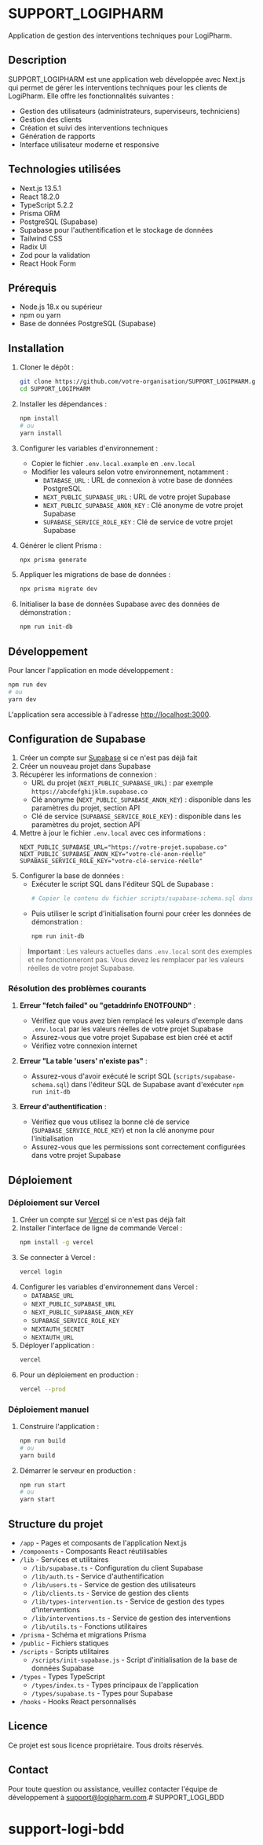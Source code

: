 # SUPPORT_LOGIPHARM

Application de gestion des interventions techniques pour LogiPharm.

## Description

SUPPORT_LOGIPHARM est une application web développée avec Next.js qui permet de gérer les interventions techniques pour les clients de LogiPharm. Elle offre les fonctionnalités suivantes :

- Gestion des utilisateurs (administrateurs, superviseurs, techniciens)
- Gestion des clients
- Création et suivi des interventions techniques
- Génération de rapports
- Interface utilisateur moderne et responsive

## Technologies utilisées

- Next.js 13.5.1
- React 18.2.0
- TypeScript 5.2.2
- Prisma ORM
- PostgreSQL (Supabase)
- Supabase pour l'authentification et le stockage de données
- Tailwind CSS
- Radix UI
- Zod pour la validation
- React Hook Form

## Prérequis

- Node.js 18.x ou supérieur
- npm ou yarn
- Base de données PostgreSQL (Supabase)

## Installation

1. Cloner le dépôt :
   ```bash
   git clone https://github.com/votre-organisation/SUPPORT_LOGIPHARM.git
   cd SUPPORT_LOGIPHARM
   ```

2. Installer les dépendances :
   ```bash
   npm install
   # ou
   yarn install
   ```

3. Configurer les variables d'environnement :
   - Copier le fichier `.env.local.example` en `.env.local`
   - Modifier les valeurs selon votre environnement, notamment :
     - `DATABASE_URL` : URL de connexion à votre base de données PostgreSQL
     - `NEXT_PUBLIC_SUPABASE_URL` : URL de votre projet Supabase
     - `NEXT_PUBLIC_SUPABASE_ANON_KEY` : Clé anonyme de votre projet Supabase
     - `SUPABASE_SERVICE_ROLE_KEY` : Clé de service de votre projet Supabase

4. Générer le client Prisma :
   ```bash
   npx prisma generate
   ```

5. Appliquer les migrations de base de données :
   ```bash
   npx prisma migrate dev
   ```

6. Initialiser la base de données Supabase avec des données de démonstration :
   ```bash
   npm run init-db
   ```

## Développement

Pour lancer l'application en mode développement :

```bash
npm run dev
# ou
yarn dev
```

L'application sera accessible à l'adresse [http://localhost:3000](http://localhost:3000).

## Configuration de Supabase

1. Créer un compte sur [Supabase](https://supabase.com) si ce n'est pas déjà fait
2. Créer un nouveau projet dans Supabase
3. Récupérer les informations de connexion :
   - URL du projet (`NEXT_PUBLIC_SUPABASE_URL`) : par exemple `https://abcdefghijklm.supabase.co`
   - Clé anonyme (`NEXT_PUBLIC_SUPABASE_ANON_KEY`) : disponible dans les paramètres du projet, section API
   - Clé de service (`SUPABASE_SERVICE_ROLE_KEY`) : disponible dans les paramètres du projet, section API
4. Mettre à jour le fichier `.env.local` avec ces informations :
   ```
   NEXT_PUBLIC_SUPABASE_URL="https://votre-projet.supabase.co"
   NEXT_PUBLIC_SUPABASE_ANON_KEY="votre-clé-anon-réelle"
   SUPABASE_SERVICE_ROLE_KEY="votre-clé-service-réelle"
   ```
5. Configurer la base de données :
   - Exécuter le script SQL dans l'éditeur SQL de Supabase :
     ```bash
     # Copier le contenu du fichier scripts/supabase-schema.sql dans l'éditeur SQL de Supabase
     ```
   - Puis utiliser le script d'initialisation fourni pour créer les données de démonstration :
     ```bash
     npm run init-db
     ```

> **Important** : Les valeurs actuelles dans `.env.local` sont des exemples et ne fonctionneront pas. Vous devez les remplacer par les valeurs réelles de votre projet Supabase.

### Résolution des problèmes courants

1. **Erreur "fetch failed" ou "getaddrinfo ENOTFOUND"** : 
   - Vérifiez que vous avez bien remplacé les valeurs d'exemple dans `.env.local` par les valeurs réelles de votre projet Supabase
   - Assurez-vous que votre projet Supabase est bien créé et actif
   - Vérifiez votre connexion internet

2. **Erreur "La table 'users' n'existe pas"** :
   - Assurez-vous d'avoir exécuté le script SQL (`scripts/supabase-schema.sql`) dans l'éditeur SQL de Supabase avant d'exécuter `npm run init-db`

3. **Erreur d'authentification** :
   - Vérifiez que vous utilisez la bonne clé de service (`SUPABASE_SERVICE_ROLE_KEY`) et non la clé anonyme pour l'initialisation
   - Assurez-vous que les permissions sont correctement configurées dans votre projet Supabase

## Déploiement

### Déploiement sur Vercel

1. Créer un compte sur [Vercel](https://vercel.com) si ce n'est pas déjà fait
2. Installer l'interface de ligne de commande Vercel :
   ```bash
   npm install -g vercel
   ```
3. Se connecter à Vercel :
   ```bash
   vercel login
   ```
4. Configurer les variables d'environnement dans Vercel :
   - `DATABASE_URL`
   - `NEXT_PUBLIC_SUPABASE_URL`
   - `NEXT_PUBLIC_SUPABASE_ANON_KEY`
   - `SUPABASE_SERVICE_ROLE_KEY`
   - `NEXTAUTH_SECRET`
   - `NEXTAUTH_URL`
5. Déployer l'application :
   ```bash
   vercel
   ```
6. Pour un déploiement en production :
   ```bash
   vercel --prod
   ```

### Déploiement manuel

1. Construire l'application :
   ```bash
   npm run build
   # ou
   yarn build
   ```
2. Démarrer le serveur en production :
   ```bash
   npm run start
   # ou
   yarn start
   ```

## Structure du projet

- `/app` - Pages et composants de l'application Next.js
- `/components` - Composants React réutilisables
- `/lib` - Services et utilitaires
  - `/lib/supabase.ts` - Configuration du client Supabase
  - `/lib/auth.ts` - Service d'authentification
  - `/lib/users.ts` - Service de gestion des utilisateurs
  - `/lib/clients.ts` - Service de gestion des clients
  - `/lib/types-intervention.ts` - Service de gestion des types d'interventions
  - `/lib/interventions.ts` - Service de gestion des interventions
  - `/lib/utils.ts` - Fonctions utilitaires
- `/prisma` - Schéma et migrations Prisma
- `/public` - Fichiers statiques
- `/scripts` - Scripts utilitaires
  - `/scripts/init-supabase.js` - Script d'initialisation de la base de données Supabase
- `/types` - Types TypeScript
  - `/types/index.ts` - Types principaux de l'application
  - `/types/supabase.ts` - Types pour Supabase
- `/hooks` - Hooks React personnalisés

## Licence

Ce projet est sous licence propriétaire. Tous droits réservés.

## Contact

Pour toute question ou assistance, veuillez contacter l'équipe de développement à support@logipharm.com.# SUPPORT_LOGI_BDD
# support-logi-bdd
